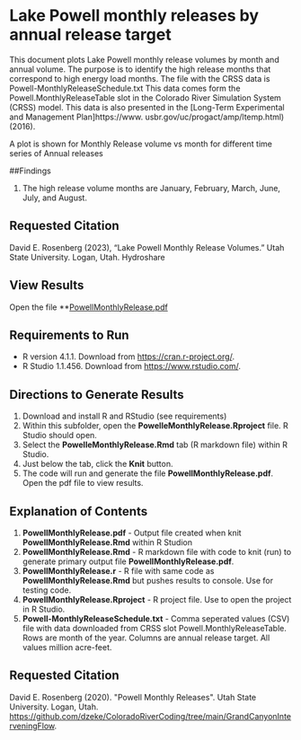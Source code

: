 # Lake Powell monthly releases by annual release target

This document plots Lake Powell monthly release volumes by month and annual volume. The purpose is to identify the high release months that correspond to high energy load
months. The file with the CRSS data is Powell-MonthlyReleaseSchedule.txt This data comes form the Powell.MonthlyReleaseTable slot in the Colorado River Simulation System (CRSS) model. This data is also presented in the [Long-Term Experimental and Management Plan]https://www.
usbr.gov/uc/progact/amp/ltemp.html) (2016).

A plot is shown for Monthly Release volume vs month for different time series of Annual releases

##Findings
1. The high release volume months are January, February, March, June, July, and August.

## Requested Citation
David E. Rosenberg (2023), “Lake Powell Monthly Release Volumes.” Utah State University. Logan, Utah.
Hydroshare

## View Results
Open the file **[PowellMonthlyRelease.pdf](PowellMonthlyRelease.pdf)

## Requirements to Run
* R version 4.1.1. Download from https://cran.r-project.org/.
* R Studio 1.1.456. Download from https://www.rstudio.com/.

## Directions to Generate Results
1. Download and install R and RStudio (see requirements)
1. Within this subfolder, open the **PowelleMonthlyRelease.Rproject** file. R Studio should open.
1. Select the **PowelleMonthlyRelease.Rmd** tab (R markdown file) within R Studio.
1. Just below the tab, click the **Knit** button.
1. The code will run and generate the file **PowellMonthlyRelease.pdf**. Open the pdf file to view results.

## Explanation of Contents
1. **PowellMonthlyRelease.pdf** - Output file created when knit **PowellMonthlyRelease.Rmd** within R Studion
1. **PowellMonthlyRelease.Rmd** - R markdown file with code to knit (run) to generate primary output file **PowellMonthlyRelease.pdf**.
1. **PowellMonthlyRelease.r** - R file with same code as **PowellMonthlyRelease.Rmd** but pushes results to console. Use for testing code.
1. **PowellMonthlyRelease.Rproject** - R project file. Use to open the project in R Studio.
1. **Powell-MonthlyReleaseSchedule.txt** - Comma seperated values (CSV) file with data downloaded from CRSS slot Powell.MonthlyReleaseTable. Rows are month of the year. Columns are annual release target. All values million acre-feet.

## Requested Citation
David E. Rosenberg (2020). "Powell Monthly Releases". Utah State University. Logan, Utah. https://github.com/dzeke/ColoradoRiverCoding/tree/main/GrandCanyonInterveningFlow.
